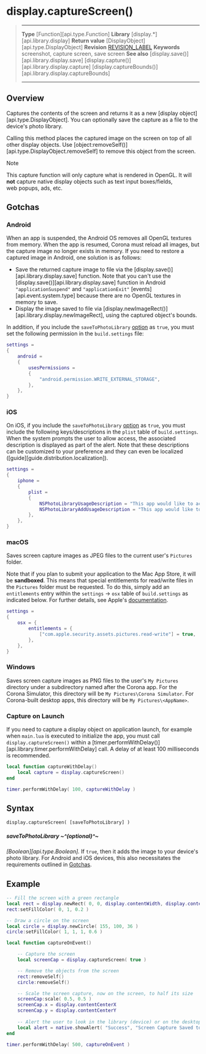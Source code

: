 # display.captureScreen()

> --------------------- ------------------------------------------------------------------------------------------
> __Type__              [Function][api.type.Function]
> __Library__           [display.*][api.library.display]
> __Return value__      [DisplayObject][api.type.DisplayObject]
> __Revision__          [REVISION_LABEL](REVISION_URL)
> __Keywords__          screenshot, capture screen, save screen
> __See also__          [display.save()][api.library.display.save]
>						[display.capture()][api.library.display.capture]
>						[display.captureBounds()][api.library.display.captureBounds]
> --------------------- ------------------------------------------------------------------------------------------


## Overview

Captures the contents of the screen and returns it as a new [display object][api.type.DisplayObject]. You can optionally save the capture as a file to the device's photo library.

Calling this method places the captured image on the screen on top of all other display objects. Use [object:removeSelf()][api.type.DisplayObject.removeSelf] to remove this object from the screen.

<div class="guide-notebox">
<div class="notebox-title">Note</div>

This capture function will only capture what is rendered in OpenGL. It will __not__ capture native display objects such as text input boxes/fields, web&nbsp;popups, ads, etc.

</div>


<a id="gotchas"></a>

## Gotchas

### Android

When an app is suspended, the Android OS removes all OpenGL textures from memory. When the app is resumed, Corona must reload all images, but the capture image no longer exists in memory. If you need to restore a captured image in Android, one solution is as follows:

* Save the returned capture image to file via the [display.save()][api.library.display.save] function. Note that you can't use the [display.save()][api.library.display.save] function in Android `"applicationSuspend"` and `"applicationExit"` [events][api.event.system.type] because there are no OpenGL textures in memory to save.
* Display the image saved to file via [display.newImageRect()][api.library.display.newImageRect], using the captured object's bounds.

In addition, if you include the `saveToPhotoLibrary` [option](#options-reference) as `true`, you must set the following permission in the `build.settings` file:

`````lua
settings =
{
    android =
    {
        usesPermissions =
        {
            "android.permission.WRITE_EXTERNAL_STORAGE",
        },
    },
}
`````

### iOS

On iOS, if you include the `saveToPhotoLibrary` [option](#options-reference) as `true`, you must include the following keys/descriptions in the `plist` table of `build.settings`. When the system prompts the user to allow access, the associated description is displayed as part of the alert. Note that these descriptions can be customized to your preference and they can even be localized \([guide][guide.distribution.localization]\).

``````lua
settings =
{
	iphone =
	{
		plist =
		{
            NSPhotoLibraryUsageDescription = "This app would like to access the photo library.",
            NSPhotoLibraryAddUsageDescription = "This app would like to add the photo library.",
		},
	},
}
``````

### macOS

Saves screen capture images as JPEG files to the current user's `Pictures` folder.

Note that if you plan to submit your application to the Mac&nbsp;App&nbsp;Store, it will be __sandboxed__. This means that special entitlements for read/write files in the `Pictures` folder must be requested. To do this, simply add an `entitlements` entry within the <nobr>`settings` &rarr; `osx`</nobr> table of `build.settings` as indicated below. For further details, see Apple's [documentation](https://developer.apple.com/library/content/documentation/Miscellaneous/Reference/EntitlementKeyReference/Chapters/EnablingAppSandbox.html).

``````lua
settings = 
{
	osx = {
		entitlements = {
			["com.apple.security.assets.pictures.read-write"] = true,
		},
	},
}
``````

### Windows

Saves screen capture images as PNG files to the user's <nobr>`My Pictures`</nobr> directory under a subdirectory named after the Corona app. For the Corona&nbsp;Simulator, this directory will be <nobr>`My Pictures\Corona Simulator`</nobr>. For <nobr>Corona-built</nobr> desktop apps, this directory will be <nobr>`My Pictures\<AppName>`</nobr>.

### Capture on Launch

If you need to capture a display object on application launch, for example when `main.lua` is executed to initialize the app, you must call `display.captureScreen()` within a [timer.performWithDelay()][api.library.timer.performWithDelay] call. A delay of at least 100 milliseconds is recommended.

`````lua
local function captureWithDelay()
    local capture = display.captureScreen()
end

timer.performWithDelay( 100, captureWithDelay )
`````


## Syntax

	display.captureScreen( [saveToPhotoLibrary] )

<a id="options-reference"></a>

##### saveToPhotoLibrary ~^(optional)^~
_[Boolean][api.type.Boolean]._ If `true`, then it adds the image to your device's photo library. For Android and iOS devices, this also necessitates the requirements outlined in [Gotchas](#gotchas).


## Example

`````lua
-- Fill the screen with a green rectangle
local rect = display.newRect( 0, 0, display.contentWidth, display.contentHeight )
rect:setFillColor( 0, 1, 0.2 )

-- Draw a circle on the screen
local circle = display.newCircle( 155, 100, 36 )
circle:setFillColor( 1, 1, 1, 0.6 )

local function captureOnEvent()

    -- Capture the screen
    local screenCap = display.captureScreen( true )

    -- Remove the objects from the screen
    rect:removeSelf()
    circle:removeSelf()

    -- Scale the screen capture, now on the screen, to half its size
    screenCap:scale( 0.5, 0.5 )
    screenCap.x = display.contentCenterX
    screenCap.y = display.contentCenterY
 
    -- Alert the user to look in the library (device) or on the desktop (Simulator) for the screen capture
    local alert = native.showAlert( "Success", "Screen Capture Saved to Library", { "OK" } )
end

timer.performWithDelay( 500, captureOnEvent )
`````
